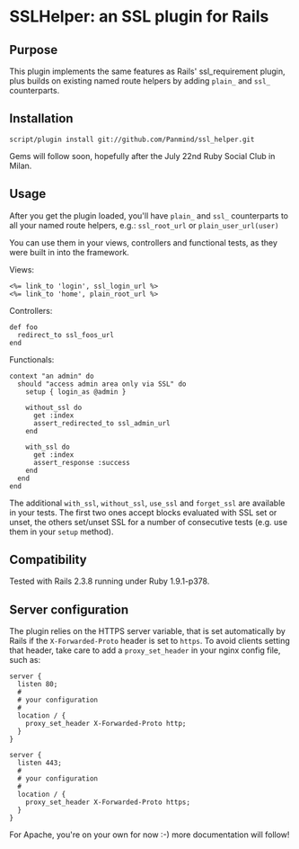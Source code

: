 SSLHelper: an SSL plugin for Rails
==================================

Purpose
-------

This plugin implements the same features as Rails' ssl_requirement plugin,
plus builds on existing named route helpers by adding `plain_` and `ssl_`
counterparts.

Installation
------------

    script/plugin install git://github.com/Panmind/ssl_helper.git

Gems will follow soon, hopefully after the July 22nd Ruby Social Club in Milan.

Usage
-----

After you get the plugin loaded, you'll have `plain_` and `ssl_` counterparts
to all your named route helpers, e.g.: `ssl_root_url` or `plain_user_url(user)`

You can use them in your views, controllers and functional tests, as they were
built in into the framework.

Views:

    <%= link_to 'login', ssl_login_url %>
    <%= link_to 'home', plain_root_url %>

Controllers:

    def foo
      redirect_to ssl_foos_url
    end

Functionals:

    context "an admin" do
      should "access admin area only via SSL" do
        setup { login_as @admin }

        without_ssl do
          get :index
          assert_redirected_to ssl_admin_url
        end

        with_ssl do
          get :index
          assert_response :success
        end
      end
    end

The additional `with_ssl`, `without_ssl`, `use_ssl` and `forget_ssl` are
available in your tests. The first two ones accept blocks evaluated with
SSL set or unset, the others set/unset SSL for a number of consecutive
tests (e.g. use them in your `setup` method).


Compatibility
-------------

Tested with Rails 2.3.8 running under Ruby 1.9.1-p378.


Server configuration
--------------------

The plugin relies on the HTTPS server variable, that is set automatically by
Rails if the `X-Forwarded-Proto` header is set to `https`. To avoid clients
setting that header, take care to add a `proxy_set_header` in your nginx
config file, such as:

    server {
      listen 80;
      #
      # your configuration
      #
      location / {
        proxy_set_header X-Forwarded-Proto http;
      }
    }

    server {
      listen 443;
      #
      # your configuration
      #
      location / {
        proxy_set_header X-Forwarded-Proto https;
      }
    }

For Apache, you're on your own for now :-) more documentation will follow!
